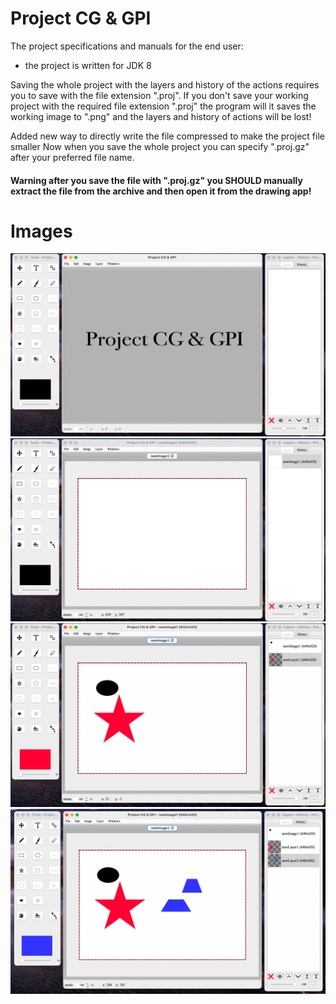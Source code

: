 # Project CG & GPI

The project specifications and manuals for the end user:

* the project is written for JDK 8

Saving the whole project with the layers and history of the actions requires you 
to save with the file extension ".proj". If you don't save your working project with 
the required file extension ".proj" the program will it saves the working image 
to ".png" and the layers and history of actions will be lost!

Added new way to directly write the file compressed to make the project file smaller 
Now when you save the whole project you can specify  ".proj.gz" after your preferred file
name.

#### Warning after you save the file with ".proj.gz" you SHOULD manually extract the file from the archive and then open it from the drawing app!



# Images 

![1](./img/1.png)
![2](./img/2.png)
![3](./img/3.png)
![4](./img/4.png)
